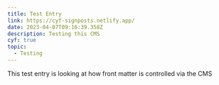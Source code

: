 ```yaml
---
title: Test Entry
link: https://cyf-signposts.netlify.app/
date: 2023-04-07T09:16:39.358Z
description: Testing this CMS
cyf: true
topic:
  - Testing
---
```

T﻿his test entry is looking at how front matter is controlled via the CMS